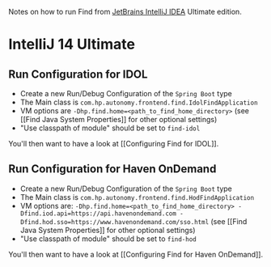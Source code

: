 Notes on how to run Find from [JetBrains IntelliJ IDEA](https://www.jetbrains.com/idea/) Ultimate edition.

# IntelliJ 14 Ultimate

## Run Configuration for IDOL

- Create a new Run/Debug Configuration of the `Spring Boot` type
- The Main class is `com.hp.autonomy.frontend.find.IdolFindApplication`
- VM options are `-Dhp.find.home=<path_to_find_home_directory>` (see [[Find Java System Properties]] for other optional settings)
- "Use classpath of module" should be set to `find-idol`

You'll then want to have a look at [[Configuring Find for IDOL]].

## Run Configuration for Haven OnDemand

- Create a new Run/Debug Configuration of the `Spring Boot` type
- The Main class is `com.hp.autonomy.frontend.find.HodFindApplication`
- VM options are: `-Dhp.find.home=<path_to_find_home_directory> -Dfind.iod.api=https://api.havenondemand.com -Dfind.hod.sso=https://www.havenondemand.com/sso.html` (see [[Find Java System Properties]] for other optional settings)
- "Use classpath of module" should be set to `find-hod`

You'll then want to have a look at [[Configuring Find for Haven OnDemand]].